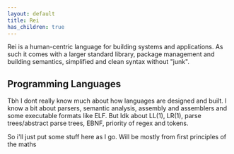 ```yaml
---
layout: default
title: Rei
has_children: true
---
```


Rei is a human-centric language for building systems and applications. As such it comes with a larger standard library, package management and building semantics, simplified and clean syntax without "junk".

## Programming Languages

Tbh I dont really know much about how languages are designed and built. I know a bit about parsers, semantic analysis, assembly and assemblers and some executable formats like ELF. But Idk about LL(1), LR(1), parse trees/abstract parse trees, EBNF, priority of regex and tokens.

So i'll just put some stuff here as I go. Will be mostly from first principles of the maths

